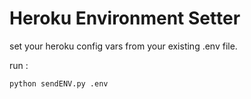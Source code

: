 # Heroku Environment Setter

set your heroku config vars from your existing .env file.

run : 
    
    python sendENV.py .env
